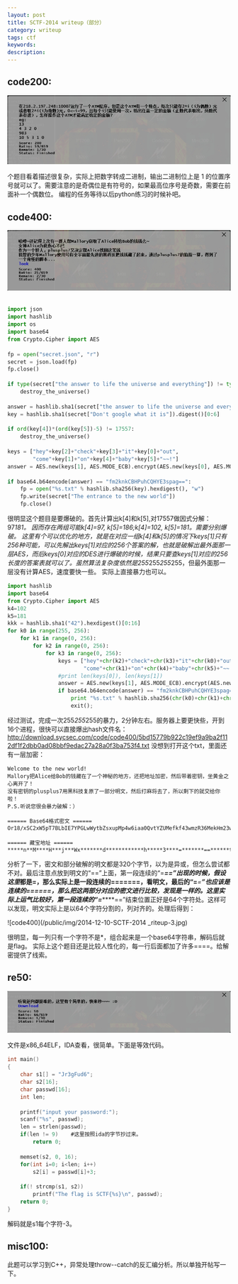```yaml
---
layout: post
title: SCTF-2014 writeup（部分）
category: writeup
tags: ctf
keywords: 
description: 
---
```


## code200: 

![code200](/public/img/2014-12-10-SCTF-2014_writeup-1.jpg)

个题目看着描述很复杂，实际上把数字转成二进制，输出二进制位上是 1 的位置序号就可以了。需要注意的是奇偶位是有符号的，如果最高位序号是奇数，需要在前面补一个偶数位。
编程的任务等待以后python练习的时候补吧。

## code400:

![code400](/public/img/2014-12-10-SCTF-2014_writeup-2.jpg)

```python

import json
import hashlib
import os
import base64
from Crypto.Cipher import AES
 
fp = open("secret.json", "r")
secret = json.load(fp)
fp.close()
 
if type(secret["the answer to life the universe and everything"]) != type(u"77"):
    destroy_the_universe()
 
answer = hashlib.sha1(secret["the answer to life the universe and everything"]).hexdigest()[0:16]
key = hashlib.sha1(secret["Don't google what it is"]).digest()[0:6]
 
if ord(key[4])*(ord(key[5])-5) != 17557:
    destroy_the_universe()
 
keys = ["hey"+key[2]+"check"+key[3]+"it"+key[0]+"out", 
        "come"+key[1]+"on"+key[4]+"baby"+key[5]+"~~!"]
answer = AES.new(keys[1], AES.MODE_ECB).encrypt(AES.new(keys[0], AES.MODE_ECB).encrypt(answer))
 
if base64.b64encode(answer) == "fm2knkCBHPuhCQHYE3spag==":
    fp = open("%s.txt" % hashlib.sha256(key).hexdigest(), "w")
    fp.write(secret["The entrance to the new world"])
    fp.close()
```
很明显这个题目是要爆破的。首先计算出k[4]和k[5],对17557做因式分解：97*181。
因而存在两组可能k[4]=97, k[5]=186;k[4]=102, k[5]=181。需要分别爆破。
这里有个可以优化的地方，就是在对应一组k[4]和k[5]的情况下keys[1]只有256种可能，可以先解出keys[1]对应的256个答案的解，也就是破解出最外面那一层AES，而后keys[0]对应的DES进行爆破的时候，结果只要查keys[1]对应的256长度的答案表就可以了。虽然算法复杂度依然是255*255*255*255，但最外面那一层没有计算AES，速度要快一些。
实际上直接暴力也可以。

```python
import hashlib
import base64
from Crypto.Cipher import AES
k4=102
k5=181
kkk = hashlib.sha1("42").hexdigest()[0:16]
for k0 in range(255, 256):
    for k1 in range(0, 256):
        for k2 in range(0, 256):
            for k3 in range(0, 256):
                keys = ["hey"+chr(k2)+"check"+chr(k3)+"it"+chr(k0)+"out",
                        "come"+chr(k1)+"on"+chr(k4)+"baby"+chr(k5)+"~~!"]
                #print len(keys[0]), len(keys[1])
                answer = AES.new(keys[1], AES.MODE_ECB).encrypt(AES.new(keys[0], AES.MODE_ECB).encrypt(kkk))
                if base64.b64encode(answer) == "fm2knkCBHPuhCQHYE3spag==":
                    print "%s.txt" % hashlib.sha256(chr(k0)+chr(k1)+chr(k2)+chr(k3)+chr(k4)+chr(k5)).hexdigest()
                    exit();
```
经过测试，完成一次255*255*255的暴力，2分钟左右。服务器上要更快些，开到16个进程，很快可以直接爆出hash文件名：http://download.sycsec.com/code/code400/5bd15779b922c19ef9a9ba2f112df1f2dbb0ad08bbf9edac27a28a0f3ba753f4.txt
没想到打开这个txt，里面还有一层加密：

```
Welcome to the new world!
Mallory把Alice给Bob的钱藏在了一个神秘的地方，还把地址加密，然后带着密钥，坐黄金之心离开了！
没有密钥的plusplus7用黑科技复原了一部分明文，然后打麻将去了，所以剩下的就交给你啦！
P.S.听说您很会暴力破解：）
 
====== Base64格式密文 ======
Or18/xSC2xW5pT7BLbIE7YPGLwWytbZsxupMp4w6iaa0QvtYZUMefkf43wmzR36MekHm23wgI4buIJLGk7m7gTq9fP8UgtsVuaU+wS2yBO2Dxi8FsrW2bMbqTKeMOommtEL7WGVDHn5H+N8Js0d+jHpB5tt8ICOG7iCSxpO5u4E6vXz/FILbFbmlPsEtsgTtg8YvBbK1tmzG6kynjDqJprRC+1hlQx5+R/jfCbNHfox6QebbfCAjhu4gksaTubuBOr18/xSC2xW5pT7BLbIE7YPGLwWytbZsxupMp4w6iaa0QvtYZUMefkf43wmzR36MekHm23wgI4buIJLGk7m7gTq9fP8UgtsVuaU+wS2yBO2Dxi8FsrW2bMbqTKeMOommtEL7WGVDHn5H+N8Js0d+jHpB5tt8ICOG7iCSxpO5u4E=
 
====== 藏宝地址 ======
*****n**M****H***j***Wx*******d************h*****3****=*******==******t**F**M**f***hM************3***H*w**J*********=**==*******U******E**95**V*c*N****5**t*M*****J*c*Q*****c*h5**0******==*==****NUR*******************X2*u*H**Y************G**P****=***********0*****************************f***5****OX*********=*******=****

```
分析了一下，密文和部分破解的明文都是320个字节，以为是异或，但怎么尝试都不对。最后注意点放到明文的“==”上面，第一段连续的“=*******==”出现的时候，假设这里*都是=，那么实际上是一段连续的=======，看明文，最后的“=*******=****”也应该是连续的======，那么把这两部分对应的密文进行比较，发现是一样的。这里实际上运气比较好，第一段连续的“=*******==”结束位置正好是64个字符处。这样可以发现，明文实际上是以64个字符分割的，列对齐的。处理后得到：

![code400](/public/img/2014-12-10-SCTF-2014 _riteup-3.jpg)

很明显，每一列只有一个字符不是*，组合起来是一个base64字符串，解码后就是flag。
实际上这个题目还是比较人性化的，每一行后面都加了许多====。给解密提供了线索。


## re50:

![code400](/public/img/2014-12-10-SCTF-2014_writeup-4.jpg)

文件是x86_64ELF，IDA查看，很简单。下面是等效代码。

```c
int main()
{
    char s1[] = "Jr3gFud6";
    char s2[16];
    char passwd[16];
    int len;
     
    printf("input your password:");
    scanf("%s", passwd);
    len = strlen(passwd);
    if(len != 9)    #这里按照ida的字节抄过来。
        return 0;
         
    memset(s2, 0, 16);
    for(int i=0; i<len; i++)
        s2[i] = passwd[i]+3;
         
    if(! strcmp(s1, s2))
        printf("The flag is SCTF{%s}\n", passwd);
    return 0;
}
```

解码就是s1每个字符-3。


## misc100:
此题可以学习到C++，异常处理throw--catch的反汇编分析。所以单独开帖写一下。
